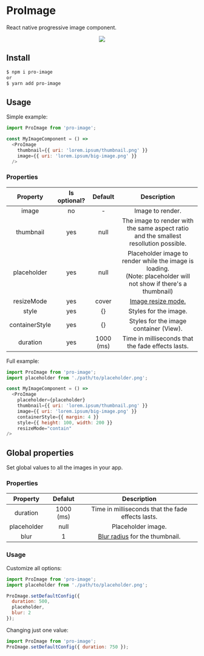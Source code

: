 # ProImage
React native progressive image component.

<p align="center" >
  <img src="https://media.giphy.com/media/3ohjULahSCVAliybRe/giphy.gif" >
</p>

## Install

``` bash
$ npm i pro-image
or
$ yarn add pro-image
```

## Usage

Simple example:
``` javascript
import ProImage from 'pro-image';

const MyImageComponent = () =>
  <ProImage 
    thumbnail={{ uri: 'lorem.ipsum/thumbnail.png' }} 
    image={{ uri: 'lorem.ipsum/big-image.png' }} 
  />
```

### Properties
|Property|Is optional?|Default|Description|
|:---:|:---:|:---:|:---:|
|image|no|-|Image to render.|
|thumbnail|yes|null|The image to render with the same aspect ratio and the smallest resollution possible.|
|placeholder|yes|null|Placeholder image to render while the image is loading. <br> (Note: placeholder will not show if there's a thumbnail)|
|resizeMode|yes|cover|[Image resize mode.](https://facebook.github.io/react-native/docs/image.html#resizemode)|
|style|yes|{}|Styles for the image.|
|containerStyle|yes|{}|Styles for the image container (View).|
|duration|yes|1000 (ms)|Time in milliseconds that the fade effects lasts.|

Full example:
``` javascript
import ProImage from 'pro-image';
import placeholder from './path/to/placeholder.png';

const MyImageComponent = () =>
  <ProImage
    placeholder={placeholder}
    thumbnail={{ uri: 'lorem.ipsum/thumbnail.png' }}
    image={{ uri: 'lorem.ipsum/big-image.png' }}
    containerStyle={{ margin: 4 }}
    style={{ height: 100, width: 200 }}
    resizeMode="contain"
/>
```

## Global properties
Set global values to all the images in your app.

### Properties
|Property|Defalut|Description|
|:---:|:---:|:---:|
|duration|1000 (ms)|Time in milliseconds that the fade effects lasts.|
|placeholder|null|Placeholder image.|
|blur|1|[Blur radius](https://facebook.github.io/react-native/docs/image.html#blurradius) for the thumbnail.|
### Usage
Customize all options:
``` javascript
import ProImage from 'pro-image';
import placeholder from './path/to/placeholder.png';

ProImage.setDefaultConfig({
  duration: 500, 
  placeholder, 
  blur: 2
});
```
Changing just one value:
``` javascript
import ProImage from 'pro-image';
ProImage.setDefaultConfig({ duration: 750 });
```